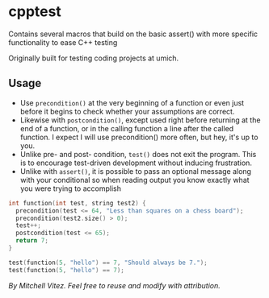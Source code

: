 cpptest
=======

Contains several macros that build on the basic assert() with more specific functionality to ease C++ testing

Originally built for testing coding projects at umich.

Usage
-----
 * Use `precondition()` at the very beginning of a function or even just before it begins to check whether your assumptions are correct.        
 * Likewise with `postcondition()`, except used right before returning at the end of a function, or in the calling function a line after the called function. I expect I will use precondition() more often, but hey, it's up to you.                 
 * Unlike pre- and post- condition, `test()` does not exit the program. This is to encourage test-driven development without inducing frustration.
 * Unlike with `assert()`, it is possible to pass an optional message along with your conditional so when reading output you know exactly what you were trying to accomplish                     

```cpp
int function(int test, string test2) {
  precondition(test <= 64, "Less than squares on a chess board");
  precondition(test2.size() > 0);
  test++;
  postcondition(test <= 65);
  return 7;
}

test(function(5, "hello") == 7, "Should always be 7.");
test(function(5, "hello") == 7);
```

*By Mitchell Vitez. Feel free to reuse and modify with attribution.*
